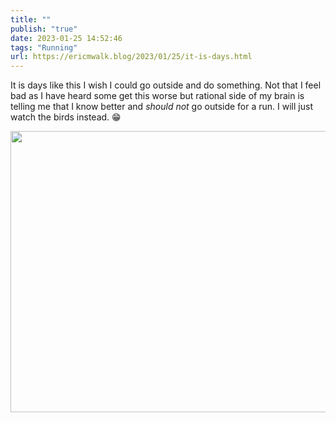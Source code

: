 ```yaml
---
title: ""
publish: "true"
date: 2023-01-25 14:52:46
tags: "Running"
url: https://ericmwalk.blog/2023/01/25/it-is-days.html
---
```


It is days like this I wish I could go outside and do something. Not that I feel bad as I have heard some get this worse but rational side of my brain is telling me that I know better and *should not* go outside for a run. I will just watch the birds instead. 😁


<img src="uploads/2023/a770ba349f.jpg" width="600" height="450" alt="">